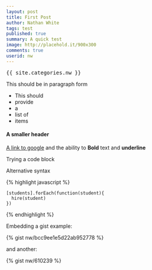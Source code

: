 ```yaml
---
layout: post
title: First Post
author: Nathan White
tags: test
published: true
summary: A quick test
image: http://placehold.it/900x300
comments: true
userid: nw 
---
```


<pre>{{ site.categories.nw }}</pre>


This should be in paragraph form

* This should
* provide
* a
* list of
* items

#### A smaller header

[A link to google](http://google.com) and the ability to **Bold** text and __underline__

Trying a code block


Alternative syntax

{% highlight javascript %}

    [students].forEach(function(student){
      hire(student)
    })

{% endhighlight %}


Embedding a gist example:

{% gist nw/bcc9ee1e5d22ab952778 %}

and another:

{% gist nw/610239 %}